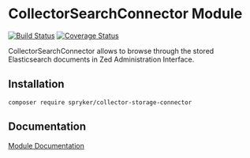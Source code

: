 # CollectorSearchConnector Module
[![Build Status](https://travis-ci.org/spryker/CollectorSearchConnector.svg)](https://travis-ci.org/spryker/CollectorSearchConnector)
[![Coverage Status](https://coveralls.io/repos/github/spryker/CollectorSearchConnector/badge.svg)](https://coveralls.io/github/spryker/CollectorSearchConnector)

CollectorSearchConnector allows to browse through the stored Elasticsearch documents in Zed Administration Interface.

## Installation

```
composer require spryker/collector-storage-connector
```

## Documentation

[Module Documentation](https://academy.spryker.com/developing_with_spryker/module_guide/infrastructure/collector/collector.html)
